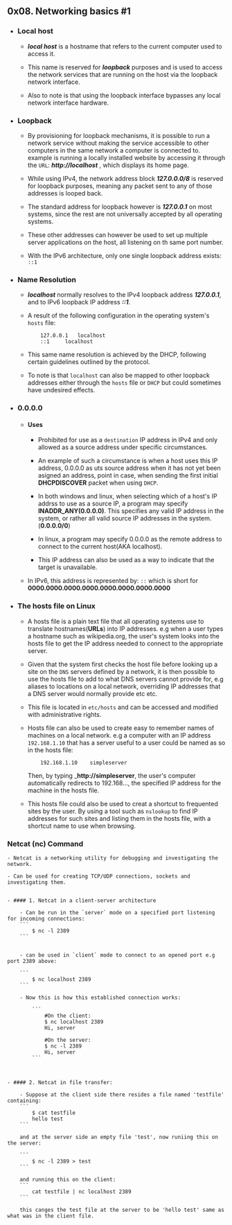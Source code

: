 ## 0x08. Networking basics #1 


- ### Local host

	- ___local host___ is a hostname that refers to the current computer used to access it.

	- This name is reserved for ___loopback___ purposes and is used to access the network services that are running on the host via the loopback network interface.

	- Also to note is that using the loopback interface bypasses any local network interface hardware.


- ### Loopback

	- By provisioning for loopback mechanisms, it is possible to run a network service without making the service accessible to other computers in the same network a computer is connected to. example is running a locally installed website by accessing it through the `URL`: ___http://localhost___ , which displays its home page.

	- While using IPv4, the network address block ___127.0.0.0/8___ is reserved for loopback purposes, meaning any packet sent to any of those addresses is looped back.

	- The standard address for loopback however is ___127.0.0.1___ on most systems, since the rest are not universally accepted by all operating systems.

	- These other addresses can however be used to set up multiple server applications on the host, all listening on th same port number.

	- With the IPv6 architecture, only one single loopback address exists: `::1`


- ### Name Resolution

	- ___localhost___ normally resolves to the IPv4 loopback address ___127.0.0.1___, and to IPv6 loopback IP address ___::1___.

	- A result of the following configuration in the operating system's `hosts` file:

		```
			127.0.0.1	localhost
			::1		localhost
		```

	- This same name resolution is achieved by the DHCP, following certain guidelines outlined by the protocol.


	- To note is that `localhost` can also be mapped to other loopback addresses either through the `hosts` file or `DHCP` but could sometimes have undesired effects.

- ### 0.0.0.0

	- #### Uses

		- Prohibited for use as a `destination` IP address in IPv4 and only allowed as a source address under specific circumstances.

		- An example of such a circumstance is when a host uses this IP address, 0.0.0.0 as uts source address when it has not yet been asigned an address, point in case, when sending the first initial __DHCPDISCOVER__ packet when using `DHCP`.

		- In both windows and linux, when selecting which of a host's IP addrss to use as a source IP, a program may specify __INADDR_ANY(0.0.0.0)__. This specifies any valid IP address in the system, or rather all valid source IP addresses in the system.(__0.0.0.0/0__)

		- In linux, a program may specify 0.0.0.0 as the remote address to connect to the current host(AKA localhost).

		- This IP address can also be used as a way to indicate that the target is unavailable.

	- In IPv6, this address is represented by: `::` which is short for __0000.0000.0000.0000.0000.0000.0000.0000__



- ### The hosts file on Linux

	- A hosts file is a plain text file that all operating systems use to translate hostnames(__URLs__) into IP addresses. e.g when a user types a hostname such as wikipedia.org, the user's system looks into the hosts file to get the IP address needed to connect to the appropriate server.

	- Given that the system first checks the host file before looking up a site on the `DNS` servers defined by a network, it is then possible to use the hosts file to add to what DNS servers cannot provide for, e.g aliases to locations on a local network, overriding IP addresses that a DNS server would normally provide etc etc.


	- This file is located in `etc/hosts` and can be accessed and modified with administrative rights.


	- Hosts file can also be used to create easy to remember names of machines on a local network. e.g a computer with an IP address `192.168.1.10` that has a server useful to a user could be named as so in the hosts file:

		```
			192.168.1.10	simpleserver
		```

		Then, by typing ___http://simpleserver__, the user's computer automatically redirects to 192.168..., the specified IP address for the machine in the hosts file.


	- This hosts file could also be used to creat a shortcut to frequented sites by the user. By using a tool such as `nslookup` to find IP addresses for such sites and listing them in the hosts file, with a shortcut name to use when browsing.



###  Netcat (nc) Command

	- Netcat is a networking utility for debugging and investigating the network.

	- Can be used for creating TCP/UDP connections, sockets and investigating them.


	- #### 1. Netcat in a client-server architecture

		- Can be run in the `server` mode on a specified port listening for incoming connections:
		```
			$ nc -l 2389
		```


		- can be used in `client` mode to connect to an opened port e.g port 2389 above:

		```
			$ nc localhost 2389
		```

		- Now this is how this established connection works:

			```
				#On the client:
				$ nc localhost 2389
				Hi, server

				#On the server:
				$ nc -l 2389
				Hi, server
			```



	- #### 2. Netcat in file transfer:

		- Suppose at the client side there resides a file named 'testfile' containing:
		```
			$ cat testfile
			hello test
		```

		and at the server side an empty file 'test', now runiing this on the server:

		```
			$ nc -l 2389 > test
		```

		and running this on the client:
		```
			cat testfile | nc localhost 2389
		```

		this canges the test file at the server to be 'hello test' same as what was in the client file.



